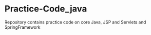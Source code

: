 # Practice-Code_java
 Repository contains practice code on core Java, JSP and Servlets and SpringFramework
